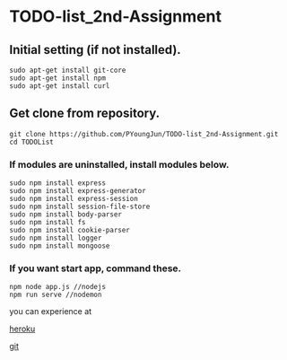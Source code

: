 # TODO-list_2nd-Assignment

## Initial setting (if not installed).
  ```
  sudo apt-get install git-core
  sudo apt-get install npm
  sudo apt-get install curl
  ```
## Get clone from repository.
  ```
  git clone https://github.com/PYoungJun/TODO-list_2nd-Assignment.git
  cd TODOList
  ```
### If modules are uninstalled, install modules below.
  ```
  sudo npm install express
  sudo npm install express-generator
  sudo npm install express-session
  sudo npm install session-file-store
  sudo npm install body-parser
  sudo npm install fs
  sudo npm install cookie-parser
  sudo npm install logger
  sudo npm install mongoose
  
  ```
### If you want start app, command these.
  ```
  npm node app.js //nodejs
  npm run serve //nodemon
  ```
you can experience at 

[heroku](http://localhost:5000)

[git](https://github.com/PYoungJun/TODO-list_2nd-Assignment.git)
